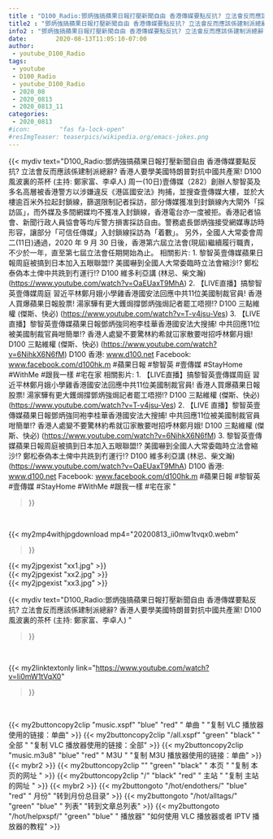 ```yaml
---
title : "D100_Radio:鄧炳強搞蘋果日報打壓新聞自由 香港傳媒要點反抗? 立法會反而應該係建制派總辭? 香港人要學美國特朗普對抗中國共產黨! D100 風波裏的茶杯 (主持: 鄭家富、李卓人) "
title2 : "鄧炳強搞蘋果日報打壓新聞自由 香港傳媒要點反抗? 立法會反而應該係建制派總辭? 香港人要學美國特朗普對抗中國共產黨! D100 風波裏的茶杯 (主持: 鄭家富、李卓人) "
info2 : "鄧炳強搞蘋果日報打壓新聞自由 香港傳媒要點反抗? 立法會反而應該係建制派總辭? 香港人要學美國特朗普對抗中國共產黨! D100 風波裏的茶杯 (主持: 鄭家富、李卓人)    周一(10日)壹傳媒（282）創辦人黎智英及多名高層被香港警方以涉嫌違反《港區國安法》拘捕，並搜查壹傳媒大樓，並於大樓逾百米外拉起封鎖線，篩選限制記者採訪，部分傳媒獲准到封鎖線內大閘外「採訪區」，而外媒及多間網媒均不獲准入封鎖線，香港電台亦一度被拒。香港記者協會、新聞行政人員協會等均斥警方損害採訪自由。警務處長鄧炳強接受網媒專訪時形容，讓部分「可信任傳媒」入封鎖線採訪為「着數」。    另外，全國人大常委會周二(11日)通過，2020 年 9 月 30 日後，香港第六屆立法會(現屆)繼續履行職責，不少於一年，直至第七屆立法會任期開始為止。    相關影片:  1. 黎智英壹傳媒蘋果日報周庭被搞到日本加入五眼聯盟!? 美國嚇到全國人大常委臨時立法會縮沙!? 鄭松泰偽本土俾中共跣到冇運行!?  D100 維多利亞講 (林忌、柴文瀚) (https://www.youtube.com/watch?v=OaEUaxT9MhA)  2. 【LIVE直播】搞黎智英壹傳媒周庭 習近平林鄭月娥小學雞香港國安法回應中共11位美國制裁官員! 香港人買爆蘋果日報股票! 湯家驊有更大鑊焗撐鄧炳強焗記者罷工唔撈!? D100 三點維權 (傑斯、快必) (https://www.youtube.com/watch?v=T-v4jsu-Ves)  3. 【LIVE 直播】黎智英壹傳媒蘋果日報鄧炳強同袍李桂華香港國安法大搜捕! 中共回應11位被美國制裁官員咁簡單!? 香港人處變不要驚林約希就冚家散要咁招呼林鄭月娥!  D100 三點維權 (傑斯、快必) (https://www.youtube.com/watch?v=6NihkX6N6fM)    D100 香港: www.d100.net  Facebook: www.facebook.com/d100hk.m    #蘋果日報 #黎智英 #壹傳媒 #StayHome #WithMe #跟我一樣 #宅在家  相關影片: 1. 【LIVE直播】搞黎智英壹傳媒周庭 習近平林鄭月娥小學雞香港國安法回應中共11位美國制裁官員! 香港人買爆蘋果日報股票! 湯家驊有更大鑊焗撐鄧炳強焗記者罷工唔撈!? D100 三點維權 (傑斯、快必) (https://www.youtube.com/watch?v=T-v4jsu-Ves) 2. 【LIVE 直播】黎智英壹傳媒蘋果日報鄧炳強同袍李桂華香港國安法大搜捕! 中共回應11位被美國制裁官員咁簡單!? 香港人處變不要驚林約希就冚家散要咁招呼林鄭月娥!  D100 三點維權 (傑斯、快必) (https://www.youtube.com/watch?v=6NihkX6N6fM) 3. 黎智英壹傳媒蘋果日報周庭被搞到日本加入五眼聯盟!? 美國嚇到全國人大常委臨時立法會縮沙!? 鄭松泰偽本土俾中共跣到冇運行!?  D100 維多利亞講 (林忌、柴文瀚) (https://www.youtube.com/watch?v=OaEUaxT9MhA)  D100 香港: www.d100.net  Facebook: www.facebook.com/d100hk.m  #蘋果日報 #黎智英 #壹傳媒 #StayHome #WithMe #跟我一樣 #宅在家 "
date:        2020-08-13T11:05:10-07:00
author:
 - youtube_D100_Radio
tags:
 - youtube
 - D100_Radio
 - youtube_D100_Radio
 - 2020_08
 - 2020_0813
 - 2020_0813_11
categories:
 - 2020_0813
#icon:        "fas fa-lock-open"
#resImgTeaser: teaserpics/wikipedia.org/emacs-jokes.png
---
```


{{< mydiv text="D100_Radio:鄧炳強搞蘋果日報打壓新聞自由 香港傳媒要點反抗? 立法會反而應該係建制派總辭? 香港人要學美國特朗普對抗中國共產黨! D100 風波裏的茶杯 (主持: 鄭家富、李卓人)    周一(10日)壹傳媒（282）創辦人黎智英及多名高層被香港警方以涉嫌違反《港區國安法》拘捕，並搜查壹傳媒大樓，並於大樓逾百米外拉起封鎖線，篩選限制記者採訪，部分傳媒獲准到封鎖線內大閘外「採訪區」，而外媒及多間網媒均不獲准入封鎖線，香港電台亦一度被拒。香港記者協會、新聞行政人員協會等均斥警方損害採訪自由。警務處長鄧炳強接受網媒專訪時形容，讓部分「可信任傳媒」入封鎖線採訪為「着數」。    另外，全國人大常委會周二(11日)通過，2020 年 9 月 30 日後，香港第六屆立法會(現屆)繼續履行職責，不少於一年，直至第七屆立法會任期開始為止。    相關影片:  1. 黎智英壹傳媒蘋果日報周庭被搞到日本加入五眼聯盟!? 美國嚇到全國人大常委臨時立法會縮沙!? 鄭松泰偽本土俾中共跣到冇運行!?  D100 維多利亞講 (林忌、柴文瀚) (https://www.youtube.com/watch?v=OaEUaxT9MhA)  2. 【LIVE直播】搞黎智英壹傳媒周庭 習近平林鄭月娥小學雞香港國安法回應中共11位美國制裁官員! 香港人買爆蘋果日報股票! 湯家驊有更大鑊焗撐鄧炳強焗記者罷工唔撈!? D100 三點維權 (傑斯、快必) (https://www.youtube.com/watch?v=T-v4jsu-Ves)  3. 【LIVE 直播】黎智英壹傳媒蘋果日報鄧炳強同袍李桂華香港國安法大搜捕! 中共回應11位被美國制裁官員咁簡單!? 香港人處變不要驚林約希就冚家散要咁招呼林鄭月娥!  D100 三點維權 (傑斯、快必) (https://www.youtube.com/watch?v=6NihkX6N6fM)    D100 香港: www.d100.net  Facebook: www.facebook.com/d100hk.m    #蘋果日報 #黎智英 #壹傳媒 #StayHome #WithMe #跟我一樣 #宅在家  相關影片: 1. 【LIVE直播】搞黎智英壹傳媒周庭 習近平林鄭月娥小學雞香港國安法回應中共11位美國制裁官員! 香港人買爆蘋果日報股票! 湯家驊有更大鑊焗撐鄧炳強焗記者罷工唔撈!? D100 三點維權 (傑斯、快必) (https://www.youtube.com/watch?v=T-v4jsu-Ves) 2. 【LIVE 直播】黎智英壹傳媒蘋果日報鄧炳強同袍李桂華香港國安法大搜捕! 中共回應11位被美國制裁官員咁簡單!? 香港人處變不要驚林約希就冚家散要咁招呼林鄭月娥!  D100 三點維權 (傑斯、快必) (https://www.youtube.com/watch?v=6NihkX6N6fM) 3. 黎智英壹傳媒蘋果日報周庭被搞到日本加入五眼聯盟!? 美國嚇到全國人大常委臨時立法會縮沙!? 鄭松泰偽本土俾中共跣到冇運行!?  D100 維多利亞講 (林忌、柴文瀚) (https://www.youtube.com/watch?v=OaEUaxT9MhA)  D100 香港: www.d100.net  Facebook: www.facebook.com/d100hk.m  #蘋果日報 #黎智英 #壹傳媒 #StayHome #WithMe #跟我一樣 #宅在家 "
>}}
<br>


{{< my2mp4withjpgdownload mp4="20200813_ii0mw1tvqx0.webm"
>}}

{{< my2jpgexist "xx1.jpg" >}}<br>
{{< my2jpgexist "xx2.jpg" >}}<br>
{{< my2jpgexist "xx3.jpg" >}}<br>



{{< mydiv text="D100_Radio:鄧炳強搞蘋果日報打壓新聞自由 香港傳媒要點反抗? 立法會反而應該係建制派總辭? 香港人要學美國特朗普對抗中國共產黨! D100 風波裏的茶杯 (主持: 鄭家富、李卓人) "
>}}
<br>

{{< my2linktextonly link="https://www.youtube.com/watch?v=Ii0mW1tVqX0"
>}}


<br>

{{< my2buttoncopy2clip "music.xspf"        "blue"   "red"    " 单曲 "  "复制 VLC 播放器使用的链接：单曲" >}} {{< my2buttoncopy2clip "/all.xspf"         "green"  "black"  " 全部 "  "复制 VLC 播放器使用的链接：全部" >}} {{< my2buttoncopy2clip "music.m3u8"        "blue"   "red"    " M3U  "    "复制 M3U 播放器使用的链接：单曲" >}} {{< mybr2 >}} {{< my2buttoncopy2clip ""                  "green"  "black"  " 本页 "    "复制 本页的网址 " >}} {{< my2buttoncopy2clip "/"                 "black"  "red"    " 主站 "    "复制 主站的网址 " >}} {{< mybr2 >}} {{< my2buttongoto      "/hot/endothers/"   "blue"   "red"    " 月份"   "转到月份总目录" >}} {{< my2buttongoto      "/hot/alltags/"     "green"  "blue"   " 列表"   "转到文章总列表" >}} {{< my2buttongoto      "/hot/helpxspf/"    "green"  "blue"   " 播放器" "如何使用 VLC 播放器或者 IPTV 播放器的教程" >}} 
